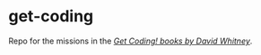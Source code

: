 # get-coding
Repo for the missions in the [*Get Coding! books by David Whitney*](https://getcodingkids.com/).
